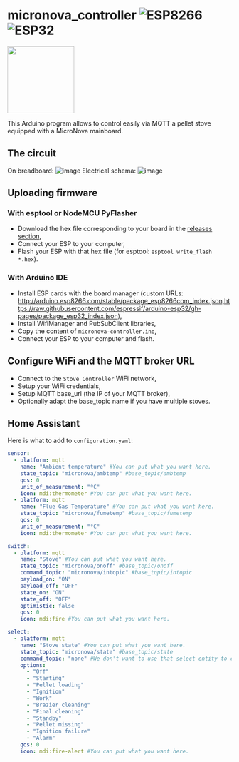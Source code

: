 # micronova_controller ![ESP8266](https://img.shields.io/badge/ESP-8266-000000.svg?longCache=true&style=flat&colorA=CC101F) ![ESP32](https://img.shields.io/badge/ESP-32-000000.svg?longCache=true&style=flat&colorA=CC101F)
<img src="https://raw.githubusercontent.com/stefan-niedermann/paypal-donate-button/master/paypal-donate-button.png" width="150" />

This Arduino program allows to control easily via MQTT a pellet stove equipped with a MicroNova mainboard.

## The circuit
On breadboard:
![image](https://user-images.githubusercontent.com/57588282/127031692-c1dd1c95-987d-42d3-bf3d-23146b8f2eec.png)
Electrical schema:
![image](https://user-images.githubusercontent.com/57588282/127032442-d4bb1e1b-df1b-4e90-8297-b0b436b67163.png)

## Uploading firmware
### With esptool or NodeMCU PyFlasher
- Download the hex file corresponding to your board in the [releases section](https://github.com/philibertc/micronova_controller/releases),
- Connect your ESP to your computer,
- Flash your ESP with that hex file (for esptool: `esptool write_flash *.hex`).
### With Arduino IDE
- Install ESP cards with the board manager (custom URLs: http://arduino.esp8266.com/stable/package_esp8266com_index.json,https://raw.githubusercontent.com/espressif/arduino-esp32/gh-pages/package_esp32_index.json),
- Install WifiManager and PubSubClient libraries,
- Copy the content of `micronova-controller.ino`,
- Connect your ESP to your computer and flash.

## Configure WiFi and the MQTT broker URL
- Connect to the `Stove Controller` WiFi network,
- Setup your WiFi credentials,
- Setup MQTT base_url (the IP of your MQTT broker),
- Optionally adapt the base_topic name if you have multiple stoves.

## Home Assistant
Here is what to add to `configuration.yaml`:
```yaml
sensor:
  - platform: mqtt
    name: "Ambient temperature" #You can put what you want here.
    state_topic: "micronova/ambtemp" #base_topic/ambtemp
    qos: 0
    unit_of_measurement: "ºC"
    icon: mdi:thermometer #You can put what you want here.
  - platform: mqtt
    name: "Flue Gas Temperature" #You can put what you want here.
    state_topic: "micronova/fumetemp" #base_topic/fumetemp
    qos: 0
    unit_of_measurement: "°C"
    icon: mdi:thermometer #You can put what you want here.
```
```yaml
switch:
  - platform: mqtt
    name: "Stove" #You can put what you want here.
    state_topic: "micronova/onoff" #base_topic/onoff
    command_topic: "micronova/intopic" #base_topic/intopic
    payload_on: "ON"
    payload_off: "OFF"
    state_on: "ON"
    state_off: "OFF"
    optimistic: false
    qos: 0
    icon: mdi:fire #You can put what you want here.
```
```yaml
select:
  - platform: mqtt
    name: "Stove state" #You can put what you want here.
    state_topic: "micronova/state" #base_topic/state
    command_topic: "none" #We don't want to use that select entity to control the stove.
    options:
      - "Off"
      - "Starting"
      - "Pellet loading"
      - "Ignition"
      - "Work"
      - "Brazier cleaning"
      - "Final cleaning"
      - "Standby"
      - "Pellet missing"
      - "Ignition failure"
      - "Alarm"
    qos: 0
    icon: mdi:fire-alert #You can put what you want here.
```
